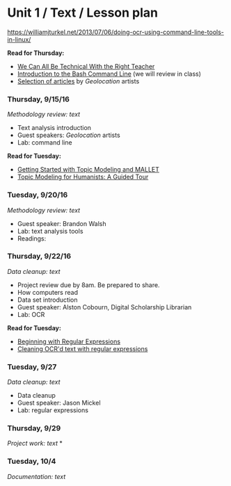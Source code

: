 # Unit 1 / Text / Lesson plan
https://williamjturkel.net/2013/07/06/doing-ocr-using-command-line-tools-in-linux/





**Read for Thursday:**
* [We Can All Be Technical With the Right Teacher](https://recompilermag.com/issues/issue-0/we-can-all-be-technical-with-the-right-teacher/)
* [Introduction to the Bash Command Line](http://programminghistorian.org/lessons/intro-to-bash) (we will review in class)
* [Selection of articles](https://dl.dropboxusercontent.com/u/24448504/LS-StudentReadingPacket.pdf) by *Geolocation* artists

### Thursday, 9/15/16 
*Methodology review: text*
* Text analysis introduction
* Guest speakers: *Geolocation* artists
* Lab: command line

**Read for Tuesday:**
* [Getting Started with Topic Modeling and MALLET](http://programminghistorian.org/lessons/topic-modeling-and-mallet)
* [Topic Modeling for Humanists: A Guided Tour](http://www.scottbot.net/HIAL/index.html@p=19113.html)

### Tuesday, 9/20/16
*Methodology review: text*
* Guest speaker: Brandon Walsh
* Lab: text analysis tools
* Readings: 


### Thursday, 9/22/16
*Data cleanup: text* 
* Project review due by 8am. Be prepared to share. 
* How computers read
* Data set introduction
* Guest speaker: Alston Cobourn, Digital Scholarship Librarian
* Lab: OCR 

**Read for Tuesday:**
* [Beginning with Regular Expressions](https://recompilermag.com/issues/issue-0/beginning-with-regular-expressions/)
* [Cleaning OCR'd text with regular expressions](http://programminghistorian.org/lessons/cleaning-ocrd-text-with-regular-expressions)




### Tuesday, 9/27
*Data cleanup: text*
* Data cleanup
* Guest speaker: Jason Mickel
* Lab: regular expressions

### Thursday, 9/29
*Project work: text* 
* 

### Tuesday, 10/4
*Documentation: text*

